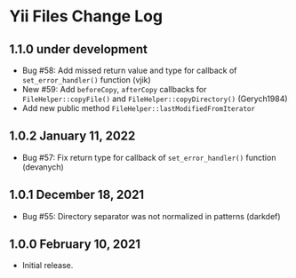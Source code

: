 # Yii Files Change Log

## 1.1.0 under development

- Bug #58: Add missed return value and type for callback of `set_error_handler()` function (vjik)
- New #59: Add `beforeCopy`, `afterCopy` callbacks for `FileHelper::copyFile()` and `FileHelper::copyDirectory()` (Gerych1984)
- Add new public method `FileHelper::lastModifiedFromIterator`

## 1.0.2 January 11, 2022

- Bug #57: Fix return type for callback of `set_error_handler()` function (devanych)

## 1.0.1 December 18, 2021

- Bug #55: Directory separator was not normalized in patterns (darkdef)

## 1.0.0 February 10, 2021

- Initial release.
